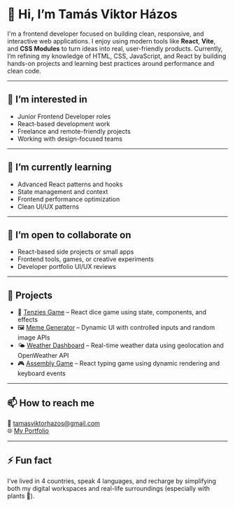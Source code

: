 # 👋 Hi, I’m Tamás Viktor Házos

I'm a frontend developer focused on building clean, responsive, and interactive web applications. I enjoy using modern tools like **React**, **Vite**, and **CSS Modules** to turn ideas into real, user-friendly products.
Currently, I’m refining my knowledge of HTML, CSS, JavaScript, and React by building hands-on projects and learning best practices around performance and clean code.

---

## 👀 I’m interested in
- Junior Frontend Developer roles
- React-based development work
- Freelance and remote-friendly projects
- Working with design-focused teams

---

## 🌱 I’m currently learning
- Advanced React patterns and hooks
- State management and context
- Frontend performance optimization
- Clean UI/UX patterns

---

## 💬 I’m open to collaborate on
- React-based side projects or small apps
- Frontend tools, games, or creative experiments
- Developer portfolio UI/UX reviews

---

## 🚀 Projects
- 🎲 [Tenzies Game](https://your-link.netlify.app) – React dice game using state, components, and effects  
- 🖼️ [Meme Generator](https://your-link.netlify.app) – Dynamic UI with controlled inputs and random image APIs  
- 🌤️ [Weather Dashboard](https://your-link.netlify.app) – Real-time weather data using geolocation and OpenWeather API  
- 🎮 [Assembly Game](https://your-link.netlify.app) – React typing game using dynamic rendering and keyboard events

---

## 📫 How to reach me
📧 [tamasviktorhazos@gmail.com](mailto:tamasviktorhazos@gmail.com)  
🌐 [My Portfolio](https://tamas-viktor-hazos-portfolio.netlify.app/)


---

## ⚡ Fun fact
I’ve lived in 4 countries, speak 4 languages, and recharge by simplifying both my digital workspaces and real-life surroundings (especially with plants 🌿).
